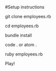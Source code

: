 #Setup instructions

git clone employees.rb

cd employees.rb

bundle install

code . or atom .

ruby employees.rb

Play!
